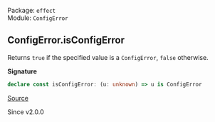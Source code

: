 Package: `effect`<br />
Module: `ConfigError`<br />

## ConfigError.isConfigError

Returns `true` if the specified value is a `ConfigError`, `false` otherwise.

**Signature**

```ts
declare const isConfigError: (u: unknown) => u is ConfigError
```

[Source](https://github.com/Effect-TS/effect/tree/main/packages/effect/src/ConfigError.ts#L192)

Since v2.0.0